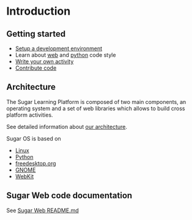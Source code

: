 Introduction
============

Getting started
---------------

* [Setup a development environment](dev-environment.md.html)
* Learn about [web](web-style.md.html) and
[python](python-style.md.html) code style
* [Write your own activity](activity.md.html)
* [Contribute code](contributing.md.html)

Architecture
------------

The Sugar Learning Platform is composed of two main components, an operating
system and a set of web libraries which allows to build cross platform
activities.

See detailed information about [our
architecture](web-architecture.md.html).

Sugar OS is based on

* [Linux](http://en.wikipedia.org/wiki/Linux/)
* [Python](http://www.python.org/)
* [freedesktop.org](http://www.freedesktop.org/)
* [GNOME](http://www.gnome.org/)
* [WebKit](http://www.webkit.org/)

Sugar Web code documentation
----------------------------

See [Sugar Web README.md](sugar-web/README.md.html)
